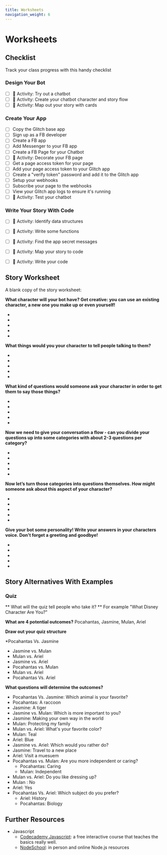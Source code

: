 ```yaml
---
title: Worksheets
navigation_weight: 6
---
```


# Worksheets

## Checklist
Track your class progress with this handy checklist
### Design Your Bot
- [ ] :tada: Activity: Try out a chatbot
- [ ] :tada: Activity: Create your chatbot character and story flow
- [ ] :tada: Activity: Map out your story with cards

### Create Your App
- [ ] Copy the Glitch base app
- [ ] Sign up as a FB developer
- [ ] Create a FB app
- [ ] Add Messenger to your FB app
- [ ] Create a FB Page for your Chatbot
- [ ] :tada: Activity: Decorate your FB page
- [ ] Get a page access token for your page
- [ ] Add your page access token to your Glitch app
- [ ] Create a "verify token" password and add it to the Glitch app
- [ ] Setup your webhooks
- [ ] Subscribe your page to the webhooks
- [ ] View your Glitch app logs to ensure it's running
- [ ] :tada: Activity: Test your chatbot

### Write Your Story With Code
- [ ] :tada: Activity: Identify data structures
- [ ] :tada: Activity: Write some functions
- [ ] :tada: Activity: Find the app secret messages
- [ ] :tada: Activity: Map your story to code
- [ ] :tada: Activity: Write your code










## Story Worksheet

A blank copy of the story worksheet:

**What character will your bot have? Get creative: you can use an existing character, a new one you make up or even yourself!**

-
-
-
-
-

**What things would you your character to tell people talking to them?**

-
-
-
-
-


**What kind of questions would someone ask your character in order to get them to say those things?**

-
-
-
-
-


**Now we need to give your conversation a flow - can you divide your questions up into some categories with about 2-3 questions per category?**

-
-
-
-
-



**Now let’s turn those categories into questions themselves. How might someone ask about this aspect of your character?**

-
-
-
-
-


**Give your bot some personality! Write your answers in your characters voice. Don't forget a greeting and goodbye!**

-
-
-
-
-

## Story Alternatives With Examples

### Quiz
** What will the quiz tell people who take it? **
For example "What Disney Character Are You?"


**What are 4 potential outcomes?**
Pocahantas, Jasmine, Mulan, Ariel

**Draw out your quiz structure**

*Pocahantas Vs. Jasmine
  * Jasmine vs. Mulan
   * Mulan vs. Ariel
   * Jasmine vs. Ariel
  * Pocahantas vs. Mulan
   * Mulan vs. Ariel
   * Pocahantas Vs. Ariel

**What questions will determine the outcomes?**
* Pocahantas Vs. Jasmine: Which animal is your favorite?
 * Pocahantas: A raccoon
 * Jasmine: A tiger
* Jasmine vs. Mulan: Which is more important to you?
 * Jasmine: Making your own way in the world
 * Mulan: Protecting my family
* Mulan vs. Ariel: What's your favorite color?
 * Mulan: Teal 
 * Ariel: Blue
* Jasmine vs. Ariel: Which would you rather do?
 * Jasmine: Travel to a new place
 * Ariel: Visit a muesuem
* Pocahantas vs. Mulan: Are you more independent or caring?
  * Pocahantas: Caring
  * Mulan: Independent
* Mulan vs. Ariel: Do you like dressing up?
 * Mulan : No
 * Ariel: Yes
* Pocahantas Vs. Ariel: Which subject do you prefer?
  * Ariel: History
  * Pocahantas: Biology




## Further Resources

* Javascript
  * [Codecademy Javascript](https://www.codecademy.com/learn/introduction-to-javascript): a free interactive course that teaches the basics really well.
  * [NodeSchool](https://nodeschool.io/): in person and online Node.js resources

